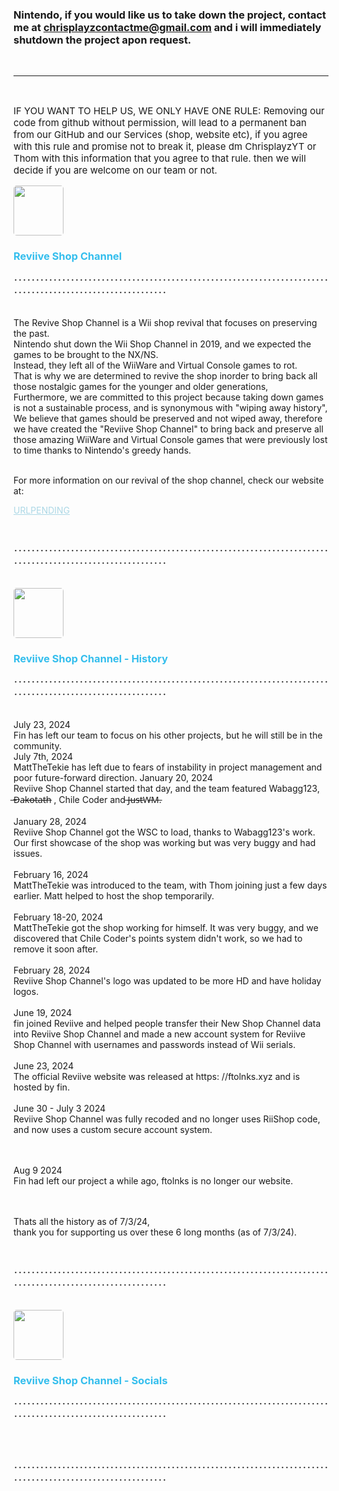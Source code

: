 <div style="margin:auto;">
 <h3 class="MAILLL">Nintendo, if you would like us to take down the project, contact me at <a href="mailto:chrisplayzcontactme@gmail.com">chrisplayzcontactme@gmail.com</a> and i will immediately shutdown the project apon request. </h3>
 <br><hr><br>
<p style="font-size:15px;">IF YOU WANT TO HELP US, WE ONLY HAVE ONE RULE: Removing our code from github without permission,
 will lead to a permanent ban from our GitHub and our Services (shop, website etc),
 if you agree with this rule and promise not to break it, 
 please dm ChrisplayzYT or Thom with this information that you agree to that rule.
 then we will decide if you are welcome on our team or not. </p>

   <img src="https://i.imgur.com/UbrpKBB.png" loading="lazy" alt="" style="max-width:80px; width:80px; border-radius:5px;">
<h3 style="color:#34BEED;">Reviive Shop Channel</h3>
<p>･･･････････････････････････････････････････････････････････････････････････････････････････････････････････</p>
<br>
The Revive Shop Channel is a Wii shop revival that focuses on preserving the past.<br>
Nintendo shut down the Wii Shop Channel in 2019, and we expected the games to be brought to the NX/NS.<br>
Instead, they left all of the WiiWare and Virtual Console games to rot.<br>
That is why we are determined to revive the shop inorder to bring back all those nostalgic games for the younger and older generations,
<br>
Furthermore, we are committed to this project because taking down games is not a sustainable process, and is synonymous with "wiping away history",
<br>
We believe that games should be preserved and not wiped away, therefore we have created the "Reviive Shop Channel" to bring back  and preserve all those amazing WiiWare and Virtual Console games that were previously lost to time thanks to Nintendo's greedy hands.
<br><br>

For more information on our revival of the shop channel, check our website at:

<a href="" style="color:lightblue; ">URLPENDING</a>

<br>
<p>･･･････････････････････････････････････････････････････････････････････････････････････････････････････････</p>

<br>
   <img src="https://i.imgur.com/UbrpKBB.png" loading="lazy" alt="" style="max-width:80px; width:80px; border-radius:5px;">
<h3 style="color:#34BEED;">Reviive Shop Channel - History</h3>
<p>･･･････････････････････････････････････････････････････････････････････････････････････････････････････････</p>

<br>
July 23, 2024 <br>
Fin has left our team to focus on his other projects, but he will still be in the community.
<br>
July 7th, 2024 <br>
MattTheTekie has left due to fears of instability in project management and poor future-forward direction.
January 20, 2024 <br>
Reviive Shop Channel started that day, and the team featured Wabagg123, ̶D̶a̶k̶o̶t̶a̶t̶h̶ , Chile Coder and ̶J̶u̶s̶t̶W̶M̶.
<br><br>
January 28, 2024 <br>
Reviive Shop Channel got the WSC to load, thanks to Wabagg123's work. Our first showcase of the shop was working but was very buggy and had issues.
<br><br>
February 16, 2024 <br>
MattTheTekie was introduced to the team, with Thom joining just a few days earlier. Matt helped to host the shop temporarily.
<br><br>
February 18-20, 2024 <br>
MattTheTekie got the shop working for himself. It was very buggy, and we discovered that Chile Coder's points system didn't work, so we had to remove it soon after.
<br><br>
February 28, 2024 <br>
Reviive Shop Channel's logo was updated to be more HD and have holiday logos.
<br><br>
June 19, 2024 <br>
fin joined Reviive and helped people transfer their New Shop Channel data into Reviive Shop Channel and made a new account system for Reviive Shop Channel with usernames and passwords instead of Wii serials.
<br><br>
June 23, 2024 <br>
The official Reviive website was released at https: //ftolnks.xyz and is hosted by fin.
<br><br>
June 30 - July 3 2024 <br>
Reviive Shop Channel was fully recoded and no longer uses RiiShop code, and now uses a custom secure account system.

<br><br>
Aug 9 2024 <br>
Fin had left our project a while ago, ftolnks is no longer our website. 

<br><br>
Thats all the history as of 7/3/24, <br> thank you for supporting us over these 6 long months (as of 7/3/24).

<br>
<p>･･･････････････････････････････････････････････････････････････････････････････････････････････････････････</p>

<br>
   <img src="https://i.imgur.com/UbrpKBB.png" loading="lazy" alt="" style="max-width:80px; width:80px; border-radius:5px;">
<h3 style="color:#34BEED;">Reviive Shop Channel - Socials </h3>
<p>･･･････････････････････････････････････････････････････････････････････････････････････････････････････････</p>
<br>



<br>
<p>･･･････････････････････････････････････････････････････････････････････････････････････････････････････････</p>

</div>

